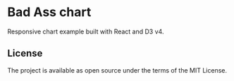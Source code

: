 # Bad Ass chart

Responsive chart example built with React and D3 v4.

## License

The project is available as open source under the terms of the MIT License.
